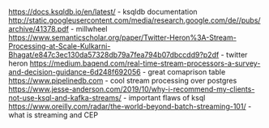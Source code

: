 https://docs.ksqldb.io/en/latest/ - ksqldb documentation
http://static.googleusercontent.com/media/research.google.com/de//pubs/archive/41378.pdf - millwheel
https://www.semanticscholar.org/paper/Twitter-Heron%3A-Stream-Processing-at-Scale-Kulkarni-Bhagat/e847c3ec130da57328db79a7fea794b07dbccdd9?p2df - twitter heron
https://medium.baqend.com/real-time-stream-processors-a-survey-and-decision-guidance-6d248f692056 - great comaprison table
https://www.pipelinedb.com - cool stream processing over postgres
https://www.jesse-anderson.com/2019/10/why-i-recommend-my-clients-not-use-ksql-and-kafka-streams/ - important flaws of ksql
https://www.oreilly.com/radar/the-world-beyond-batch-streaming-101/ - what is streaming and CEP

